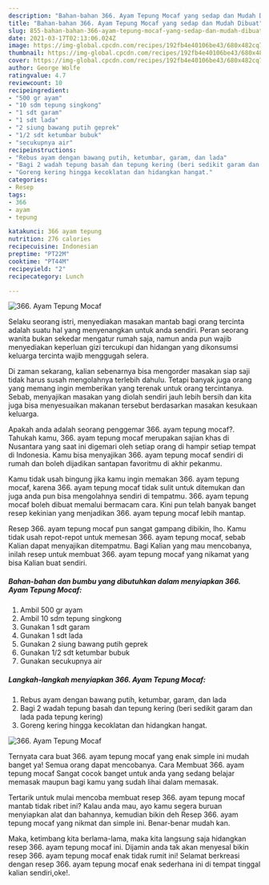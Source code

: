 ```yaml
---
description: "Bahan-bahan 366. Ayam Tepung Mocaf yang sedap dan Mudah Dibuat"
title: "Bahan-bahan 366. Ayam Tepung Mocaf yang sedap dan Mudah Dibuat"
slug: 855-bahan-bahan-366-ayam-tepung-mocaf-yang-sedap-dan-mudah-dibuat
date: 2021-03-17T02:13:06.024Z
image: https://img-global.cpcdn.com/recipes/192fb4e40106be43/680x482cq70/366-ayam-tepung-mocaf-foto-resep-utama.jpg
thumbnail: https://img-global.cpcdn.com/recipes/192fb4e40106be43/680x482cq70/366-ayam-tepung-mocaf-foto-resep-utama.jpg
cover: https://img-global.cpcdn.com/recipes/192fb4e40106be43/680x482cq70/366-ayam-tepung-mocaf-foto-resep-utama.jpg
author: George Wolfe
ratingvalue: 4.7
reviewcount: 10
recipeingredient:
- "500 gr ayam"
- "10 sdm tepung singkong"
- "1 sdt garam"
- "1 sdt lada"
- "2 siung bawang putih geprek"
- "1/2 sdt ketumbar bubuk"
- "secukupnya air"
recipeinstructions:
- "Rebus ayam dengan bawang putih, ketumbar, garam, dan lada"
- "Bagi 2 wadah tepung basah dan tepung kering (beri sedikit garam dan lada pada tepung kering)"
- "Goreng kering hingga kecoklatan dan hidangkan hangat."
categories:
- Resep
tags:
- 366
- ayam
- tepung

katakunci: 366 ayam tepung 
nutrition: 276 calories
recipecuisine: Indonesian
preptime: "PT22M"
cooktime: "PT44M"
recipeyield: "2"
recipecategory: Lunch

---
```



![366. Ayam Tepung Mocaf](https://img-global.cpcdn.com/recipes/192fb4e40106be43/680x482cq70/366-ayam-tepung-mocaf-foto-resep-utama.jpg)

Selaku seorang istri, menyediakan masakan mantab bagi orang tercinta adalah suatu hal yang menyenangkan untuk anda sendiri. Peran seorang  wanita bukan sekedar mengatur rumah saja, namun anda pun wajib menyediakan keperluan gizi tercukupi dan hidangan yang dikonsumsi keluarga tercinta wajib menggugah selera.

Di zaman  sekarang, kalian sebenarnya bisa mengorder masakan siap saji tidak harus susah mengolahnya terlebih dahulu. Tetapi banyak juga orang yang memang ingin memberikan yang terenak untuk orang tercintanya. Sebab, menyajikan masakan yang diolah sendiri jauh lebih bersih dan kita juga bisa menyesuaikan makanan tersebut berdasarkan masakan kesukaan keluarga. 



Apakah anda adalah seorang penggemar 366. ayam tepung mocaf?. Tahukah kamu, 366. ayam tepung mocaf merupakan sajian khas di Nusantara yang saat ini digemari oleh setiap orang di hampir setiap tempat di Indonesia. Kamu bisa menyajikan 366. ayam tepung mocaf sendiri di rumah dan boleh dijadikan santapan favoritmu di akhir pekanmu.

Kamu tidak usah bingung jika kamu ingin memakan 366. ayam tepung mocaf, karena 366. ayam tepung mocaf tidak sulit untuk ditemukan dan juga anda pun bisa mengolahnya sendiri di tempatmu. 366. ayam tepung mocaf boleh dibuat memalui bermacam cara. Kini pun telah banyak banget resep kekinian yang menjadikan 366. ayam tepung mocaf lebih mantap.

Resep 366. ayam tepung mocaf pun sangat gampang dibikin, lho. Kamu tidak usah repot-repot untuk memesan 366. ayam tepung mocaf, sebab Kalian dapat menyajikan ditempatmu. Bagi Kalian yang mau mencobanya, inilah resep untuk membuat 366. ayam tepung mocaf yang nikamat yang bisa Kalian buat sendiri.

<!--inarticleads1-->

##### Bahan-bahan dan bumbu yang dibutuhkan dalam menyiapkan 366. Ayam Tepung Mocaf:

1. Ambil 500 gr ayam
1. Ambil 10 sdm tepung singkong
1. Gunakan 1 sdt garam
1. Gunakan 1 sdt lada
1. Gunakan 2 siung bawang putih geprek
1. Gunakan 1/2 sdt ketumbar bubuk
1. Gunakan secukupnya air




<!--inarticleads2-->

##### Langkah-langkah menyiapkan 366. Ayam Tepung Mocaf:

1. Rebus ayam dengan bawang putih, ketumbar, garam, dan lada
1. Bagi 2 wadah tepung basah dan tepung kering (beri sedikit garam dan lada pada tepung kering)
1. Goreng kering hingga kecoklatan dan hidangkan hangat.
<img src="//assets-global.cpcdn.com/assets/icons/button_play-2c75c40dde080a61004c1f40b05d8f140eaff45d7e9e6481dc71c63d2e7c4909.png" alt="366. Ayam Tepung Mocaf">



Ternyata cara buat 366. ayam tepung mocaf yang enak simple ini mudah banget ya! Semua orang dapat mencobanya. Cara Membuat 366. ayam tepung mocaf Sangat cocok banget untuk anda yang sedang belajar memasak maupun bagi kamu yang sudah lihai dalam memasak.

Tertarik untuk mulai mencoba membuat resep 366. ayam tepung mocaf mantab tidak ribet ini? Kalau anda mau, ayo kamu segera buruan menyiapkan alat dan bahannya, kemudian bikin deh Resep 366. ayam tepung mocaf yang nikmat dan simple ini. Benar-benar mudah kan. 

Maka, ketimbang kita berlama-lama, maka kita langsung saja hidangkan resep 366. ayam tepung mocaf ini. Dijamin anda tak akan menyesal bikin resep 366. ayam tepung mocaf enak tidak rumit ini! Selamat berkreasi dengan resep 366. ayam tepung mocaf enak sederhana ini di tempat tinggal kalian sendiri,oke!.

